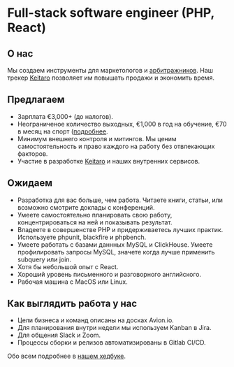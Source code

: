 # Full-stack software engineer (PHP, React)

## О нас

Мы создаем инструменты для маркетологов и [арбитражников](https://skillbox.ru/media/marketing/chto_takoe_arbitrazh_trafika_i_deystvitelno_li_na_nyem_zarabatyvayut/). Наш трекер [Keitaro](https://keitaro.io) позволяет им повышать продажи и экономить время. 


## Предлагаем

- Зарплата €3,000+ (до налогов). 
- Неограниченое количество выходных, €1,000 в год на обучение, €70 в месяц на спорт ([подробнее](https://handbook.apliteni.com/perks.html]).
- Минимум внешнего контроля и митингов. Мы ценим самостоятельность и право каждого на работу без отвлекающих факторов.
- Участие в разработке [Keitaro](https://keitaro.io) и наших внутренних сервисов.

## Ожидаем

- Разработка для вас больше, чем работа. Читаете книги, статьи, или возможно смотрите доклады с конференций. 
- Умеете самостоятельно планировать свою работу, концентрироваться на ней и показывать результат. 
- Владеете в совершенстве PHP и придерживаетесь лучших практик. Используете phpunit, blackfire и phpbench.
- Умеете работать с базами даннных MySQL и ClickHouse. Умеете профилировать запросы MySQL, значете когда лучше применить subquery или join. 
- Хотя бы небольшой опыт с React. 
- Хороший уровень письменного и разговорного английского.
- Рабочая машина с MacOS или Linux. 

## Как выглядить работа у нас

* Цели бизнеса и команд описаны на досках Avion.io.
* Для планирования внутри недели мы используем Kanban в Jira.
* Для общения Slack и Zoom.
* Процессы сборки и релизов автоматизированы в Gitlab CI/CD.

Обо всем подробнее в [нашем хедбуке](https://handbook.apliteni.com/).
